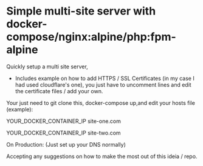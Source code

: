 # Simple multi-site server with docker-compose/nginx:alpine/php:fpm-alpine

Quickly setup a multi site server, 
 
 - Includes example on how to add HTTPS / SSL Certificates (in my case I had used cloudflare's one), you just have to uncomment lines and edit the certificate files / add your own.
 
Your just need to git clone this, docker-compose up,and edit your hosts file (example):

YOUR_DOCKER_CONTAINER_IP    site-one.com

YOUR_DOCKER_CONTAINER_IP    site-two.com

On Production:
(Just set up your DNS normally)



Accepting any suggestions on how to make the most out of this ideia / repo.
